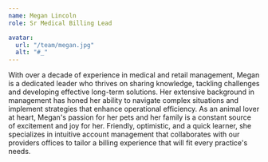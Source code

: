 ```yaml
---
name: Megan Lincoln
role: Sr Medical Billing Lead

avatar:
  url: "/team/megan.jpg"
  alt: "#_"
---
```


With over a decade of experience in medical and retail management, Megan is a dedicated leader who thrives on sharing knowledge, tackling challenges and developing effective long-term solutions. Her extensive background in management has honed her ability to navigate complex situations and implement strategies that enhance operational efficiency. As an animal lover at heart, Megan's passion for her pets and her family is a constant source of excitement and joy for her. Friendly, optimistic, and a quick learner, she specializes in intuitive account management that collaborates with our providers offices to tailor a billing experience that will fit every practice's needs.

